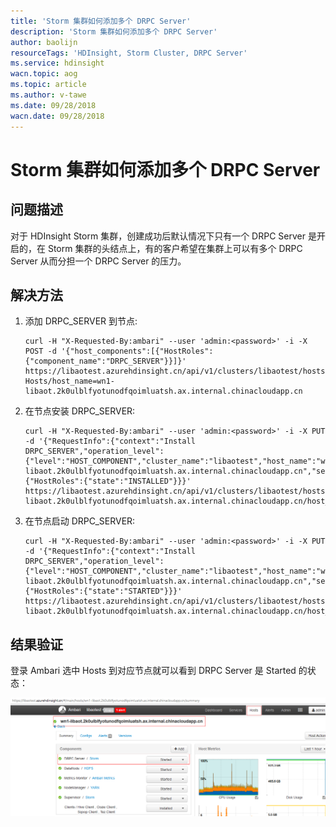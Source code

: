 ```yaml
---
title: 'Storm 集群如何添加多个 DRPC Server'
description: 'Storm 集群如何添加多个 DRPC Server'
author: baolijn
resourceTags: 'HDInsight, Storm Cluster, DRPC Server'
ms.service: hdinsight
wacn.topic: aog
ms.topic: article
ms.author: v-tawe
ms.date: 09/28/2018
wacn.date: 09/28/2018
---
```


# Storm 集群如何添加多个 DRPC Server

## 问题描述

对于 HDInsight Storm 集群，创建成功后默认情况下只有一个 DRPC Server 是开启的，在 Storm 集群的头结点上，有的客户希望在集群上可以有多个 DRPC Server 从而分担一个 DRPC Server 的压力。

## 解决方法

1. 添加 DRPC_SERVER 到节点:

    ```shell
    curl -H "X-Requested-By:ambari" --user 'admin:<password>' -i -X POST -d '{"host_components":[{"HostRoles":{"component_name":"DRPC_SERVER"}}]}' https://libaotest.azurehdinsight.cn/api/v1/clusters/libaotest/hosts?Hosts/host_name=wn1-libaot.2k0ulblfyotunodfqoimluatsh.ax.internal.chinacloudapp.cn
    ```

2. 在节点安装 DRPC_SERVER:

    ```shell
    curl -H "X-Requested-By:ambari" --user 'admin:<password>' -i -X PUT -d '{"RequestInfo":{"context":"Install DRPC_SERVER","operation_level":{"level":"HOST_COMPONENT","cluster_name":"libaotest","host_name":"wn1-libaot.2k0ulblfyotunodfqoimluatsh.ax.internal.chinacloudapp.cn","service_name":"STORM"}},"Body":{"HostRoles":{"state":"INSTALLED"}}}' https://libaotest.azurehdinsight.cn/api/v1/clusters/libaotest/hosts/wn1-libaot.2k0ulblfyotunodfqoimluatsh.ax.internal.chinacloudapp.cn/host_components/DRPC_SERVER
    ```

3. 在节点启动 DRPC_SERVER:

    ```shell
    curl -H "X-Requested-By:ambari" --user 'admin:<password>' -i -X PUT -d '{"RequestInfo":{"context":"Install DRPC_SERVER","operation_level":{"level":"HOST_COMPONENT","cluster_name":"libaotest","host_name":"wn1-libaot.2k0ulblfyotunodfqoimluatsh.ax.internal.chinacloudapp.cn","service_name":"STORM"}},"Body":{"HostRoles":{"state":"STARTED"}}}' https://libaotest.azurehdinsight.cn/api/v1/clusters/libaotest/hosts/wn1-libaot.2k0ulblfyotunodfqoimluatsh.ax.internal.chinacloudapp.cn/host_components/DRPC_SERVER
    ```

## 结果验证

登录 Ambari 选中 Hosts 到对应节点就可以看到 DRPC Server 是 Started 的状态：

![01](media/aog-hdinsight-howto-add-multi-drpc-server-into-storm-cluster/01.png)